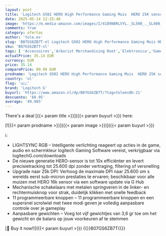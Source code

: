 ```yaml
---
layout: post
title: 'Logitech G502 HERO High Performance Gaming Muis  HERO 25K sensor  25.600 DPI  RGB  Aanpasbare Gewichten  11 Programmeerbare Knoppen  on-board geheugen  PC/Mac - Zwart'
date: 2025-05-14 12:25:40
image: 'https://m.media-amazon.com/images/I/4189N8RLVYL._SL500_._SL400_.jpg'
comments: true
category: ofertas
author: 'tole.es'
slug: 'B07GS6ZB7T-nl Logitech G502 HERO High Performance Gaming Muis HERO 25K...'
sku: 'B07GS6ZB7T-nl'
tags: [ 'Accessoires','Arborist Merchandising Root','Elektronica','Games','Muizen','Pc-accessoires','Pc-consoles, -games & -accessoires','Pc-gamingmuizen','Self Service','Special Features Stores','be0c145d-645e-47ab-b638-53e8112e3d67_0','be0c145d-645e-47ab-b638-53e8112e3d67_3301','be0c145d-645e-47ab-b638-53e8112e3d67_701','logitech g','🇳🇱', ]
actualPrice: 35.14 EUR
currency: EUR
price: 35.14
comparePrice: 89.99 EUR
prodname: 'Logitech G502 HERO High Performance Gaming Muis  HERO 25K sensor  25.600 DPI  RGB  Aanpasbare Gewichten  11 Programmeerbare Knoppen  on-board geheugen  PC/Mac - Zwart'
country: 'nl'
flag: '🇳🇱'
brand: 'Logitech G'
buyurl: 'https://www.amazon.nl/dp/B07GS6ZB7T/?tag=tolees0b-21'
descuento: '60.95'
average: '49.985'
---
```


There's a deal [{{< param title >}}]({{< param buyurl >}})  here:

[![{{< param prodname >}}]({{< param image >}})]({{< param buyurl >}})

ℹ️:

- LIGHTSYNC RGB – Intelligente verlichting reageert op acties in de game, audio en schermkleur logitech Gaming Software vereist, verkrijgbaar via logitechG.com/downloads
- De nieuwe generatie HERO-sensor is tot 10x efficiënter en levert precisietracking tot 25.600 dpi zonder vertraging, filtering of versnelling
- Upgrade naar 25k DPI: Verhoog de maximale DPI naar 25.600 om s werelds eerst sub-micron prestaties te ervaren; beschikbaar voor alle muizen met HERO 16k sensor via een software update via G Hub
- Mechanische schakelaars met metalen springveren in de linker- en rechtermuisknop voor strak, duidelijk klikken met snelle feedback
- 11 programmeerbare knoppen – 11 programmeerbare knoppen en een supersnel scrolwiel met twee modi geven je volledig aanpasbare controle over je gameplay
- Aanpasbare gewichten – Voeg tot vijf gewichtjes van 3,6 gr toe om het gewicht en de balans op jouw voorkeuren af te stemmen

[🛒 Buy it now!!]({{< param buyurl >}})
{{<world>}}B07GS6ZB7T{{</world>}}
